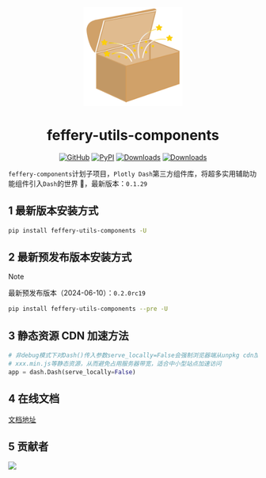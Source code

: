 <p align="center">
	<img src="./fuc-logo.svg" height=200></img>
</p>
<h1 align="center">feffery-utils-components</h1>
<div align="center">

[![GitHub](https://img.shields.io/github/license/plotly/dash.svg?color=dark-green)](https://github.com/plotly/dash/blob/master/LICENSE)
[![PyPI](https://img.shields.io/pypi/v/feffery-utils-components.svg?color=dark-green)](https://pypi.org/project/feffery-utils-components/)
[![Downloads](https://pepy.tech/badge/feffery-utils-components)](https://pepy.tech/project/feffery-utils-components)
[![Downloads](https://pepy.tech/badge/feffery-utils-components/month)](https://pepy.tech/project/feffery-utils-components)

</div>

`feffery-components`计划子项目，`Plotly Dash`第三方组件库，将超多实用辅助功能组件引入`Dash`的世界 🥳，最新版本：`0.1.29`

## 1 最新版本安装方式

```bash
pip install feffery-utils-components -U
```

## 2 最新预发布版本安装方式

> [!NOTE]  
> 最新预发布版本（2024-06-10）：`0.2.0rc19`

```bash
pip install feffery-utils-components --pre -U
```

## 3 静态资源 CDN 加速方法

```Python
# 非debug模式下对Dash()传入参数serve_locally=False会强制浏览器端从unpkg cdn加载各个依赖的
# xxx.min.js等静态资源，从而避免占用服务器带宽，适合中小型站点加速访问
app = dash.Dash(serve_locally=False)
```

## 4 在线文档

<a href='http://fuc.feffery.tech/' target='_blank'>文档地址</a>

## 5 贡献者

<a href = "https://github.com/CNFeffery/feffery-utils-components/graphs/contributors">
  <img src = "https://contrib.rocks/image?repo=CNFeffery/feffery-utils-components"/>
</a>
